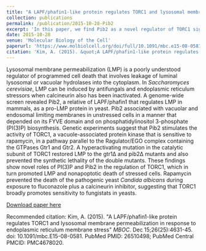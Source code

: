```yaml
---
title: "A LAPF/phafin1-like protein regulates TORC1 and lysosomal membrane permeabilization in response to endoplasmic reticulum membrane stress"
collection: publications
permalink: /publication/2015-10-28-Pib2
excerpt: 'In this paper, we find Pib2 as a novel regulator of TORC1 signalling in yeast'
date: 2015-10-28
venue: 'Molecular Biology of the Cell'
paperurl: 'https://www.molbiolcell.org/doi/full/10.1091/mbc.e15-08-0581'
citation: 'Kim, A. (2015). &quot;A LAPF/phafin1-like protein regulates TORC1 and lysosomal membrane permeabilization in response to endoplasmic reticulum membrane stress&quot; <i>MBOC</i>. Dec 15;26(25):4631-45. doi: 10.1091/mbc.E15-08-0581. PubMed PMID: 26510498; PubMed Central PMCID: PMC4678020.'
---
```

Lysosomal membrane permeabilization (LMP) is a poorly understood regulator of programmed cell death that involves leakage of luminal lysosomal or vacuolar hydrolases into the cytoplasm. In <i>Saccharomyces cerevisiae</i>, LMP can be induced by antifungals and endoplasmic reticulum stressors when calcineurin also has been inactivated. A genome-wide screen revealed Pib2, a relative of LAPF/phafin1 that regulates LMP in mammals, as a pro-LMP protein in yeast. Pib2 associated with vacuolar and endosomal limiting membranes in unstressed cells in a manner that depended on its FYVE domain and on phosphatidylinositol 3-phosphate (PI(3)P) biosynthesis. Genetic experiments suggest that Pib2 stimulates the activity of TORC1, a vacuole-associated protein kinase that is sensitive to rapamycin, in a pathway parallel to the Ragulator/EGO complex containing the GTPases Gtr1 and Gtr2. A hyperactivating mutation in the catalytic subunit of TORC1 restored LMP to the gtr1∆ and pib2∆ mutants and also prevented the synthetic lethality of the double mutants. These findings show novel roles of PI(3)P and Pib2 in the regulation of TORC1, which in turn promoted LMP and nonapoptotic death of stressed cells. Rapamycin prevented the death of the pathogenic yeast <i>Candida albicans</i> during exposure to fluconazole plus a calcineurin inhibitor, suggesting that TORC1 broadly promotes sensitivity to fungistats in yeasts.

[Download paper here](https://www.molbiolcell.org/doi/full/10.1091/mbc.e15-08-0581)

Recommended citation: Kim, A. (2015). &quot;A LAPF/phafin1-like protein regulates TORC1 and lysosomal membrane permeabilization in response to endoplasmic reticulum membrane stress&quot; <i>MBOC</i>. Dec 15;26(25):4631-45. doi: 10.1091/mbc.E15-08-0581. PubMed PMID: 26510498; PubMed Central PMCID: PMC4678020.
